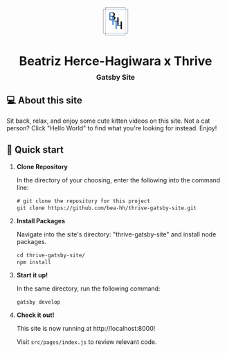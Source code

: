 <p align="center">
  <a href="https://bea-hh.com">
    <img alt="BeaHHLogo" src="src/images/beahh-logo.png" width="60" />
  </a>
</p>
<h1 align="center">
  Beatriz Herce-Hagiwara x Thrive
  <div style="font-size: medium; padding-top: 10px">Gatsby Site</div>
</h1>

## 💻 About this site
Sit back, relax, and enjoy some cute kitten videos on this site. Not a cat person? Click "Hello World" to find what you're looking for instead. Enjoy!


## 🚀 Quick start

1.  **Clone Repository**

    In the directory of your choosing, enter the following into the command line: 

    ```shell
    # git clone the repository for this project
    git clone https://github.com/bea-hh/thrive-gatsby-site.git
    ```

2.  **Install Packages**

    Navigate into the site's directory: "thrive-gatsby-site" and install node packages.

    ```shell
    cd thrive-gatsby-site/
    npm install
    ```

3. **Start it up!**

    In the same directory, run the following command:

    ```shell
    gatsby develop
    ```

4.  **Check it out!**

    This site is now running at http://localhost:8000!

    Visit `src/pages/index.js` to review relevant code.
